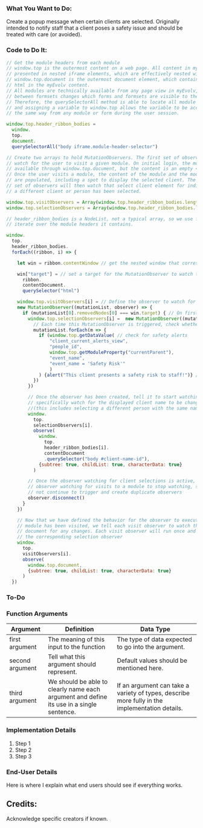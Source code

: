 ### What You Want to Do:
Create a popup message when certain clients are selected. Originally intended to notify staff that a client poses a safety issue and should be treated with care (or avoided).

### Code to Do It:
```javascript
// Get the module headers from each module
// window.top is the outermost content on a web page. All content in myEvolv is 
// presented in nested iframe elements, which are effectively nested windows
// window.top.document is the outermost document element, which contains all the 
// html in the myEvolv content.
// All modules are technically available from any page view in myEvolv, and moving 
// between formsets changes which forms and formsets are visible to the user.
// Therefore, the querySelectorAll method is able to locate all module headers, 
// and assigning a variable to window.top allows the variable to be accessible 
// the same way from any module or form during the user session.

window.top.header_ribbon_bodies = 
  window.
  top.
  document. 
  querySelectorAll("body iframe.module-header-selector")

// Create two arrays to hold MutationObservers. The first set of observers will
// watch for the user to visit a given module. On initial login, the module is 
// available through window.top.document, but the content is an empty <html> element.
// Once the user visits a module, the content of the module and the module header
// are populated, including a spot to display the selected client. The second
// set of observers will then watch that select client element for indication that
// a different client or person has been selected.

window.top.visitObservers = Array(window.top.header_ribbon_bodies.length)
window.top.selectionObservers = Array(window.top.header_ribbon_bodies.length)

// header_ribbon_bodies is a NodeList, not a typical array, so we use forEach to
// iterate over the module headers it contains.

window.
  top.
  header_ribbon_bodies.
  forEach((ribbon, i) => {

    let win = ribbon.contentWindow // get the nested window that corresponds to each module header ribbon

    win["target"] = // set a target for the MutationObserver to watch the <html> placeholder on the (empty) module header
      ribbon.
      contentDocument.
      querySelector("html")

    window.top.visitObservers[i] = // Define the observer to watch for a visit to each module
    new MutationObserver((mutationList, observer) => {
      if (mutationList[0].removedNodes[0] === win.target) { // On first visiting the module, the empty html placeholder is removed and replaced with a populated module header document. Here we watch for the target we indicated to appear as a removed element in the list of document mutations
        window.top.selectionObservers[i] =  new MutationObserver((mutationList, observer) => { // If the module is visited, create a new MutationObserver on the same module to watch for a client being selected.
          // Each time this MutationObserver is triggered, check whether the selected person has a safety risk alert on file
          mutationList.forEach(m => {
            if (window.top.getDataValue( // check for safety alerts
                "client_current_alerts_view",
                "people_id",
                window.top.getModuleProperty("currentParent"),
                "event_name",
                "event_name = 'Safety Risk'"
                )
            ) {alert("This client presents a safety risk to staff!")} // If found, halt loading the page and show this message in a popup window
          })
        })

        // Once the observer has been created, tell it to start watching the document
        // specifically watch for the displayed client name to be changed
        //(this includes selecting a different person with the same name)
        window.
          top.
          selectionObservers[i].
          observe( 
            window.
              top.
              header_ribbon_bodies[i].
              contentDocument
              .querySelector("body #client-name-id"),
            {subtree: true, childList: true, characterData: true}
          )

        // Once the observer watching for client selections is active, tell the
        // observer watching for visits to a module to stop watching, so it does
        // not continue to trigger and create duplicate observers
        observer.disconnect()
      }
    })

    // Now that we have defined the behavior for the observer to execute once a
    // module has been visited, we tell each visit observer to watch the outermost
    // document for any changes. Each visit observer will run once and then activate
    // the corresponding selection observer
    window.
      top.
      visitObservers[i].
      observe(
        window.top.document,
        {subtree: true, childList: true, characterData: true}
      )
  })
```


### To-Do
### Function Arguments
|Argument       |Definition |Data Type|
|---            |---        |---      |
|first argument |The meaning of this input to the function|The type of data expected to go into the argument.|
|second argument|Tell what this argument should represent.|Default values should be mentioned here.|
|third argument |We should be able to clearly name each argument and define its use in a single sentence.|If an argument can take a variety of types, describe more fully in the implementation details.|


### Implementation Details
1. Step 1
2. Step 2
3. Step 3

### End-User Details
Here is where I explain what end users should see if everything works.

## Credits:
Acknowledge specific creators if known.
